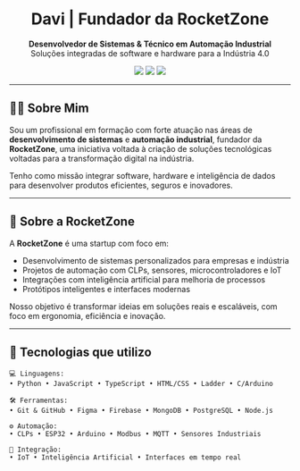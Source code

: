 <h1 align="center">Davi | Fundador da RocketZone</h1>

<p align="center">
  <strong>Desenvolvedor de Sistemas & Técnico em Automação Industrial</strong><br/>
  Soluções integradas de software e hardware para a Indústria 4.0
</p>

<p align="center">
  <a href="mailto:contato.rocketzone@gmail.com"><img src="https://img.shields.io/badge/E-mail-Contato-blue?style=for-the-badge&logo=gmail"></a>
  <a href="https://www.linkedin.com/in/seu-linkedin"><img src="https://img.shields.io/badge/LinkedIn-Conectar-blue?style=for-the-badge&logo=linkedin"></a>
  <a href="https://github.com/rocketzone-dev"><img src="https://img.shields.io/badge/RocketZone-GitHub-gray?style=for-the-badge&logo=github"></a>
</p>

---

## 🧑‍💼 Sobre Mim

Sou um profissional em formação com forte atuação nas áreas de **desenvolvimento de sistemas** e **automação industrial**, fundador da **RocketZone**, uma iniciativa voltada à criação de soluções tecnológicas voltadas para a transformação digital na indústria.

Tenho como missão integrar software, hardware e inteligência de dados para desenvolver produtos eficientes, seguros e inovadores.

---

## 🚀 Sobre a RocketZone

A **RocketZone** é uma startup com foco em:

- Desenvolvimento de sistemas personalizados para empresas e indústria
- Projetos de automação com CLPs, sensores, microcontroladores e IoT
- Integrações com inteligência artificial para melhoria de processos
- Protótipos inteligentes e interfaces modernas

Nosso objetivo é transformar ideias em soluções reais e escaláveis, com foco em ergonomia, eficiência e inovação.

---

## 🔧 Tecnologias que utilizo

```text
💻 Linguagens:
• Python • JavaScript • TypeScript • HTML/CSS • Ladder • C/Arduino

🛠️ Ferramentas:
• Git & GitHub • Figma • Firebase • MongoDB • PostgreSQL • Node.js

⚙️ Automação:
• CLPs • ESP32 • Arduino • Modbus • MQTT • Sensores Industriais

📡 Integração:
• IoT • Inteligência Artificial • Interfaces em tempo real
